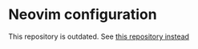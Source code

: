 # Neovim configuration

This repository is outdated. See [this repository instead](https://github.com/kutiny/.dotfiles/tree/main/pub/nvim)


